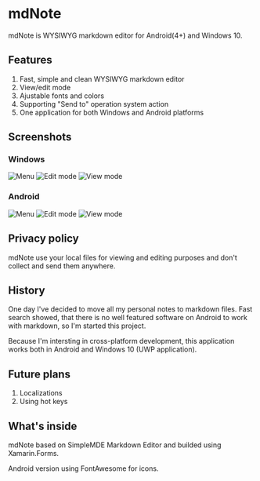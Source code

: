 # mdNote

mdNote is WYSIWYG markdown editor for Android(4+) and Windows 10. 

## Features

1. Fast, simple and clean WYSIWYG markdown editor
2. View/edit mode
3. Ajustable fonts and colors
4. Supporting "Send to" operation system action
5. One application for both Windows and Android platforms

## Screenshots

### Windows

![Menu](uwp/menu.png)
![Edit mode](uwp/editmode.png)
![View mode](uwp/viewmode.png)

### Android

![Menu](android/menu.png)
![Edit mode](android/editmode.png)
![View mode](android/viewmode.png)

## Privacy policy

mdNote use your local files for viewing and editing purposes and don't collect and send them anywhere.

## History

One day I've decided to move all my personal notes to markdown files. Fast search showed, that there is no well featured software on Android to work with markdown, so I'm started this project.

Because I'm intersting in cross-platform development, this application works both in Android and Windows 10 (UWP application).

## Future plans

1. Localizations
2. Using hot keys

## What's inside

mdNote based on SimpleMDE Markdown Editor and builded using Xamarin.Forms.

Android version using FontAwesome for icons.
